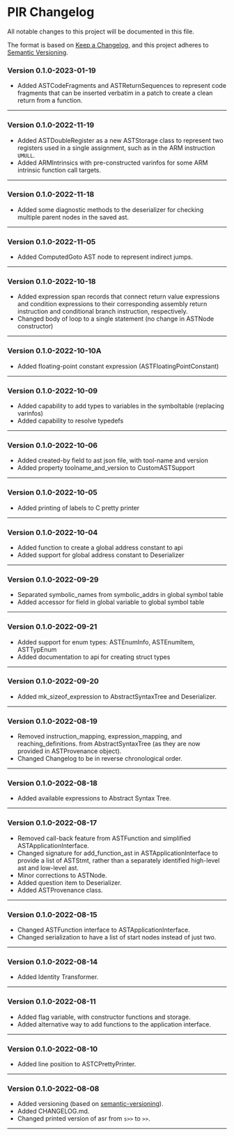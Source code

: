 # PIR Changelog

All notable changes to this project will be documented in this file.

The format is based on
[Keep a Changelog](https://keepachangelog.com/en/1.0.0/),
and this project adheres to [Semantic Versioning](https://semver.org/spec/v2.0.0.html).

### Version 0.1.0-2023-01-19

- Added ASTCodeFragments and ASTReturnSequences to represent code fragments that
  can be inserted verbatim in a patch to create a clean return from a function.

---

### Version 0.1.0-2022-11-19

- Added ASTDoubleRegister as a new ASTStorage class to represent two registers
  used in a single assignment, such as in the ARM instruction <code>UMULL</code>.
- Added ARMIntrinsics with pre-constructed varinfos for some ARM intrinsic function
  call targets.

---

### Version 0.1.0-2022-11-18

- Added some diagnostic methods to the deserializer for checking multiple parent nodes
  in the saved ast.

---

### Version 0.1.0-2022-11-05

- Added ComputedGoto AST node to represent indirect jumps.

---

### Version 0.1.0-2022-10-18

- Added expression span records that connect return value expressions and
  condition expressions to their corresponding assembly return instruction
  and conditional branch instruction, respectively.
- Changed body of loop to a single statement (no change in ASTNode constructor)

---

### Version 0.1.0-2022-10-10A

- Added floating-point constant expression (ASTFloatingPointConstant)

---

### Version 0.1.0-2022-10-09

- Added capability to add types to variables in the symboltable (replacing varinfos)
- Added capability to resolve typedefs

---

### Version 0.1.0-2022-10-06

- Added created-by field to ast json file, with tool-name and version
- Added property toolname_and_version to CustomASTSupport

---

### Version 0.1.0-2022-10-05

- Added printing of labels to C pretty printer

---

### Version 0.1.0-2022-10-04

- Added function to create a global address constant to api
- Added support for global address constant to Deserializer

---

### Version 0.1.0-2022-09-29

- Separated symbolic_names from symbolic_addrs in global symbol table
- Added accessor for field in global variable to global symbol table

---

### Version 0.1.0-2022-09-21

- Added support for enum types: ASTEnumInfo, ASTEnumItem, ASTTypEnum
- Added documentation to api for creating struct types

---

### Version 0.1.0-2022-09-20

- Added mk_sizeof_expression to AbstractSyntaxTree and Deserializer.

---

### Version 0.1.0-2022-08-19

- Removed instruction_mapping, expression_mapping, and reaching_definitions.
  from AbstractSyntaxTree (as they are now provided in ASTProvenance object).
- Changed Changelog to be in reverse chronological order.

---

### Version 0.1.0-2022-08-18

- Added available expressions to Abstract Syntax Tree.

---

### Version 0.1.0-2022-08-17

- Removed call-back feature from ASTFunction and simplified ASTApplicationInterface.
- Changed signature for add_function_ast in ASTApplicationInterface to
  provide a list of ASTStmt, rather than a separately identified high-level ast
  and low-level ast.
- Minor corrections to ASTNode.
- Added question item to Deserializer.
- Added ASTProvenance class.

---

### Version 0.1.0-2022-08-15

- Changed ASTFunction interface to ASTApplicationInterface.
- Changed serialization to have a list of start nodes instead of just two.

---

### Version 0.1.0-2022-08-14

- Added Identity Transformer.

---

### Version 0.1.0-2022-08-11

- Added flag variable, with constructor functions and storage.
- Added alternative way to add functions to the application interface.

---

### Version 0.1.0-2022-08-10

- Added line position to ASTCPrettyPrinter.

---

### Version 0.1.0-2022-08-08

- Added versioning (based on [semantic-versioning](https://semver.org/)).
- Added CHANGELOG.md.
- Changed printed version of asr from <code>s>></code> to <code>>></code>.

---
